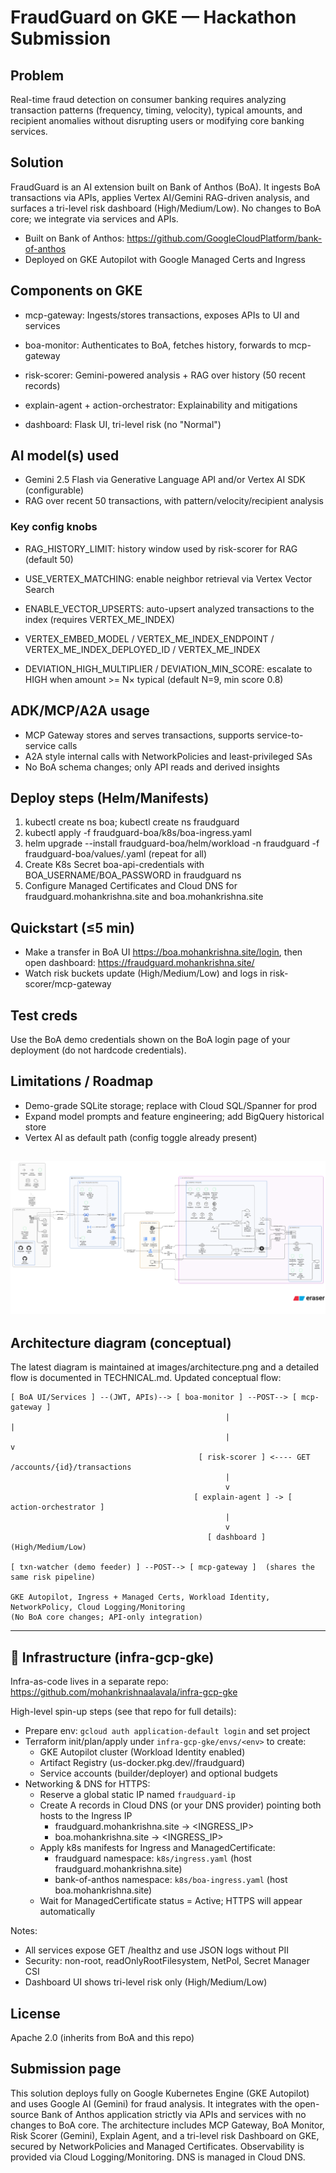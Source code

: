 # FraudGuard on GKE — Hackathon Submission

## Problem
Real-time fraud detection on consumer banking requires analyzing transaction patterns (frequency, timing, velocity), typical amounts, and recipient anomalies without disrupting users or modifying core banking services.

## Solution
FraudGuard is an AI extension built on Bank of Anthos (BoA). It ingests BoA transactions via APIs, applies Vertex AI/Gemini RAG-driven analysis, and surfaces a tri-level risk dashboard (High/Medium/Low). No changes to BoA core; we integrate via services and APIs.

- Built on Bank of Anthos: https://github.com/GoogleCloudPlatform/bank-of-anthos
- Deployed on GKE Autopilot with Google Managed Certs and Ingress

## Components on GKE
- mcp-gateway: Ingests/stores transactions, exposes APIs to UI and services
- boa-monitor: Authenticates to BoA, fetches history, forwards to mcp-gateway
- risk-scorer: Gemini-powered analysis + RAG over history (50 recent records)
- explain-agent + action-orchestrator: Explainability and mitigations

- dashboard: Flask UI, tri-level risk (no "Normal")

## AI model(s) used
- Gemini 2.5 Flash via Generative Language API and/or Vertex AI SDK (configurable)
- RAG over recent 50 transactions, with pattern/velocity/recipient analysis

### Key config knobs
- RAG_HISTORY_LIMIT: history window used by risk-scorer for RAG (default 50)
- USE_VERTEX_MATCHING: enable neighbor retrieval via Vertex Vector Search
- ENABLE_VECTOR_UPSERTS: auto-upsert analyzed transactions to the index (requires VERTEX_ME_INDEX)
- VERTEX_EMBED_MODEL / VERTEX_ME_INDEX_ENDPOINT / VERTEX_ME_INDEX_DEPLOYED_ID / VERTEX_ME_INDEX

- DEVIATION_HIGH_MULTIPLIER / DEVIATION_MIN_SCORE: escalate to HIGH when amount >= N× typical (default N=9, min score 0.8)


## ADK/MCP/A2A usage
- MCP Gateway stores and serves transactions, supports service-to-service calls
- A2A style internal calls with NetworkPolicies and least-privileged SAs
- No BoA schema changes; only API reads and derived insights

## Deploy steps (Helm/Manifests)
1) kubectl create ns boa; kubectl create ns fraudguard
2) kubectl apply -f fraudguard-boa/k8s/boa-ingress.yaml
3) helm upgrade --install <service> fraudguard-boa/helm/workload -n fraudguard -f fraudguard-boa/values/<service>.yaml (repeat for all)
4) Create K8s Secret boa-api-credentials with BOA_USERNAME/BOA_PASSWORD in fraudguard ns
5) Configure Managed Certificates and Cloud DNS for fraudguard.mohankrishna.site and boa.mohankrishna.site

## Quickstart (≤5 min)
- Make a transfer in BoA UI https://boa.mohankrishna.site/login, then open dashboard: https://fraudguard.mohankrishna.site/
- Watch risk buckets update (High/Medium/Low) and logs in risk-scorer/mcp-gateway

## Test creds
Use the BoA demo credentials shown on the BoA login page of your deployment (do not hardcode credentials).

## Limitations / Roadmap
- Demo-grade SQLite storage; replace with Cloud SQL/Spanner for prod
- Expand model prompts and feature engineering; add BigQuery historical store
- Vertex AI as default path (config toggle already present)


![FraudGuard Architecture](images/architecture.png)
---

## Architecture diagram (conceptual)

The latest diagram is maintained at images/architecture.png and a detailed flow is documented in TECHNICAL.md. Updated conceptual flow:

```text
[ BoA UI/Services ] --(JWT, APIs)--> [ boa-monitor ] --POST--> [ mcp-gateway ]
                                                |                      |
                                                |                      v
                                          [ risk-scorer ] <---- GET /accounts/{id}/transactions
                                                |
                                                v
                                         [ explain-agent ] -> [ action-orchestrator ]
                                                |
                                                v
                                            [ dashboard ] (High/Medium/Low)

[ txn-watcher (demo feeder) ] --POST--> [ mcp-gateway ]  (shares the same risk pipeline)

GKE Autopilot, Ingress + Managed Certs, Workload Identity, NetworkPolicy, Cloud Logging/Monitoring
(No BoA core changes; API-only integration)
```

---
## 🧱 Infrastructure (infra-gcp-gke)

Infra-as-code lives in a separate repo: https://github.com/mohankrishnaalavala/infra-gcp-gke

High-level spin-up steps (see that repo for full details):
- Prepare env: `gcloud auth application-default login` and set project
- Terraform init/plan/apply under `infra-gcp-gke/envs/<env>` to create:
  - GKE Autopilot cluster (Workload Identity enabled)
  - Artifact Registry (us-docker.pkg.dev/<project>/fraudguard)
  - Service accounts (builder/deployer) and optional budgets
- Networking & DNS for HTTPS:
  - Reserve a global static IP named `fraudguard-ip`
  - Create A records in Cloud DNS (or your DNS provider) pointing both hosts to the Ingress IP
    - fraudguard.mohankrishna.site → <INGRESS_IP>
    - boa.mohankrishna.site → <INGRESS_IP>
  - Apply k8s manifests for Ingress and ManagedCertificate:
    - fraudguard namespace: `k8s/ingress.yaml` (host fraudguard.mohankrishna.site)
    - bank-of-anthos namespace: `k8s/boa-ingress.yaml` (host boa.mohankrishna.site)
  - Wait for ManagedCertificate status = Active; HTTPS will appear automatically

Notes:
- All services expose GET /healthz and use JSON logs without PII
- Security: non-root, readOnlyRootFilesystem, NetPol, Secret Manager CSI
- Dashboard UI shows tri-level risk only (High/Medium/Low)

## License
Apache 2.0 (inherits from BoA and this repo)

## Submission page
This solution deploys fully on Google Kubernetes Engine (GKE Autopilot) and uses Google AI (Gemini) for fraud analysis. It integrates with the open-source Bank of Anthos application strictly via APIs and services with no changes to BoA core. The architecture includes MCP Gateway, BoA Monitor, Risk Scorer (Gemini), Explain Agent, and a tri-level risk Dashboard on GKE, secured by NetworkPolicies and Managed Certificates. Observability is provided via Cloud Logging/Monitoring. DNS is managed in Cloud DNS.

